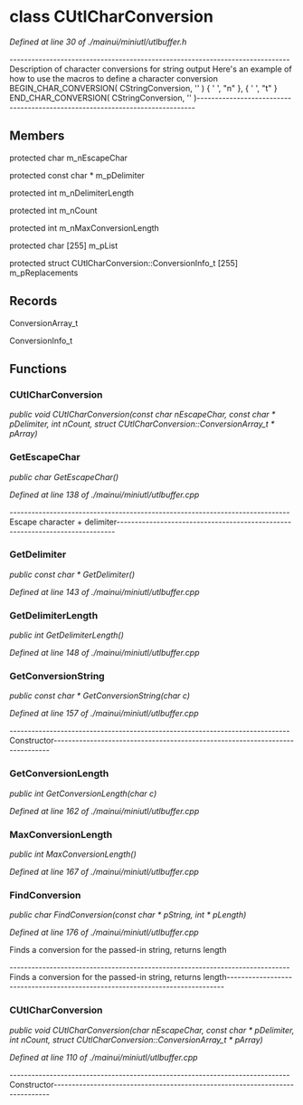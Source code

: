 # class CUtlCharConversion

*Defined at line 30 of ./mainui/miniutl/utlbuffer.h*

----------------------------------------------------------------------------- Description of character conversions for string output Here's an example of how to use the macros to define a character conversion BEGIN_CHAR_CONVERSION( CStringConversion, '\' )	{ '**<not a builtin command>** ', "n" },	{ '**<not a builtin command>** ', "t" } END_CHAR_CONVERSION( CStringConversion, '\' )-----------------------------------------------------------------------------



## Members

protected char m_nEscapeChar

protected const char * m_pDelimiter

protected int m_nDelimiterLength

protected int m_nCount

protected int m_nMaxConversionLength

protected char [255] m_pList

protected struct CUtlCharConversion::ConversionInfo_t [255] m_pReplacements



## Records

ConversionArray_t

ConversionInfo_t



## Functions

### CUtlCharConversion

*public void CUtlCharConversion(const char nEscapeChar, const char * pDelimiter, int nCount, struct CUtlCharConversion::ConversionArray_t * pArray)*

### GetEscapeChar

*public char GetEscapeChar()*

*Defined at line 138 of ./mainui/miniutl/utlbuffer.cpp*

----------------------------------------------------------------------------- Escape character + delimiter-----------------------------------------------------------------------------

### GetDelimiter

*public const char * GetDelimiter()*

*Defined at line 143 of ./mainui/miniutl/utlbuffer.cpp*

### GetDelimiterLength

*public int GetDelimiterLength()*

*Defined at line 148 of ./mainui/miniutl/utlbuffer.cpp*

### GetConversionString

*public const char * GetConversionString(char c)*

*Defined at line 157 of ./mainui/miniutl/utlbuffer.cpp*

----------------------------------------------------------------------------- Constructor-----------------------------------------------------------------------------

### GetConversionLength

*public int GetConversionLength(char c)*

*Defined at line 162 of ./mainui/miniutl/utlbuffer.cpp*

### MaxConversionLength

*public int MaxConversionLength()*

*Defined at line 167 of ./mainui/miniutl/utlbuffer.cpp*

### FindConversion

*public char FindConversion(const char * pString, int * pLength)*

*Defined at line 176 of ./mainui/miniutl/utlbuffer.cpp*

 Finds a conversion for the passed-in string, returns length

----------------------------------------------------------------------------- Finds a conversion for the passed-in string, returns length-----------------------------------------------------------------------------

### CUtlCharConversion

*public void CUtlCharConversion(char nEscapeChar, const char * pDelimiter, int nCount, struct CUtlCharConversion::ConversionArray_t * pArray)*

*Defined at line 110 of ./mainui/miniutl/utlbuffer.cpp*

----------------------------------------------------------------------------- Constructor-----------------------------------------------------------------------------



